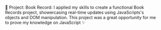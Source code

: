 🔹 Project: Book Record:
   I applied my skills to create a functional Book Records project,
showercasing real-time updates using JavaScripts's objects and DOM manipulation. This project was a great opportunity for me to prove my knowledge on JavaScript ✨ 
